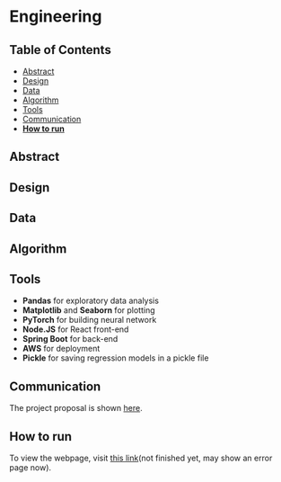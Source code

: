 # Engineering

## Table of Contents
- [Abstract](#link-part-1)
- [Design](#link-part-2)
- [Data](#link-part-3)
- [Algorithm](#link-part-4)
- [Tools](#link-part-5)
- [Communication](#link-part-6)
- [**How to run**](#link-part-7)

## <a name="link-part-1">Abstract</a>


## <a name="link-part-2">Design</a>

## <a name="link-part-3">Data</a>

## <a name="link-part-4">Algorithm</a>

## <a name="link-part-5">Tools</a>

* **Pandas** for exploratory data analysis
* **Matplotlib** and **Seaborn** for plotting
* **PyTorch** for building neural network
* **Node.JS** for React front-end
* **Spring Boot** for back-end
* **AWS** for deployment
* **Pickle** for saving regression models in a pickle file

## <a name="link-part-6">Communication</a>

The project proposal is shown [here](/documents/proposal.md).

## <a name="link-part-7">How to run</a>

To view the webpage, visit [this link](https://blog.darren.com/publications)(not finished yet, may show an error page now).

